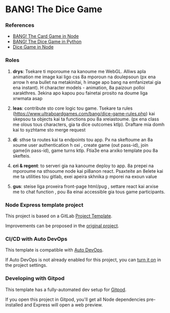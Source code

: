 # BANG! The Dice Game

### References

- [BANG! The Card Game in Node](https://github.com/dagothig/node-bang)
- [BANG! The Dice Game in Python](https://github.com/mrgriffin/genbang)
- [Dice Game in Node](https://github.com/sabival89/dice-game)

### Roles

1) **drys**: Tsekare ti mporoume na kanoume me WebGL. Alliws apla animation me image kai ligo css 8a mporoun na doulepsoun (px ena arrow h ena bullet na metakinitai, h image apo bang na emfanizetai gia ena instant). H character models - animation, 8a paizoun polloi xarakthres. 3ekina apo kapou pou fainetai prosito na doume liga xrwmata asap 

2) **leas**: contribute sto core logic tou game. Tsekare ta rules (https://www.ultraboardgames.com/bang/dice-game-rules.php) kai skepsou ta objects kai ta functions pou 8a xreiastoume. (px ena class me olous tous characters, gia ta dice outcomes ktlp). Draftare mia domh kai to syzhtame sto merge request 

3) **di**: sthse ta routes kai ta endpoints tou app. Px na skeftoume an 8a xoume user authentication h oxi , create game (out pass-id), join game(in pass-id), game turns ktlp. Ftia3e ena arxiko template pou 8a skefteis.

4) **cri & regent**: to serveri gia na kanoume deploy to app. 8a prepei na mporoume na sthsoume node kai pi8anon react. Psaxteite an 8elete kai me ta utilities tou gitlab, exei apeira skhnika p mporei na exoun value

5) **gus**: steise liga proxeira front-page html/pug , settare react kai arxise me to chat function , pou 8a einai accessible gia tous game participants.

### Node Express template project

This project is based on a GitLab [Project Template](https://docs.gitlab.com/ee/gitlab-basics/create-project.html).

Improvements can be proposed in the [original project](https://gitlab.com/gitlab-org/project-templates/express).

### CI/CD with Auto DevOps

This template is compatible with [Auto DevOps](https://docs.gitlab.com/ee/topics/autodevops/).

If Auto DevOps is not already enabled for this project, you can [turn it on](https://docs.gitlab.com/ee/topics/autodevops/#enabling-auto-devops) in the project settings.

### Developing with Gitpod

This template has a fully-automated dev setup for [Gitpod](https://docs.gitlab.com/ee/integration/gitpod.html).

If you open this project in Gitpod, you'll get all Node dependencies pre-installed and Express will open a web preview.

